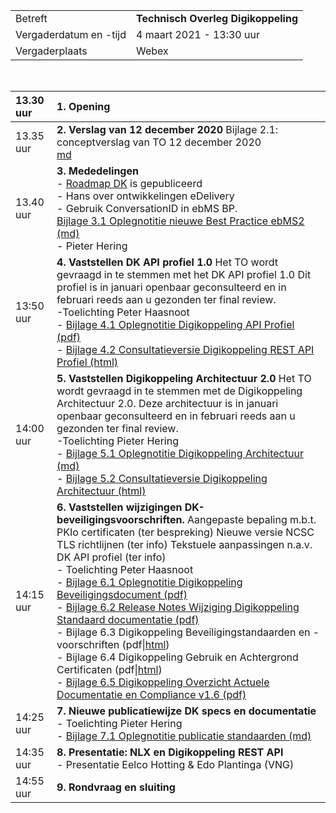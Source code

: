 |  |  |
|------------------------|-------------------------------------|
| Betreft  | **Technisch Overleg Digikoppeling** |
| Vergaderdatum en -tijd | 4 maart 2021 - 13:30 uur  |
| Vergaderplaats  | Webex  |
<br>

| 13.30 uur  | **1. Opening** |
|:-----------|:----------- |
| 13.35 uur  | **2. Verslag van 12 december 2020**  Bijlage 2.1: conceptverslag van TO 12 december 2020<br>[md](https://github.com/Logius-standaarden/Digikoppeling-Technisch-Overleg/blob/main/2021/2021-maart-4/Bijlage_2.1_Concept_verslag_TO_DK_10_december_2020.md) |
| 13.40 uur  | **3. Mededelingen** <br>- [Roadmap DK](https://www.logius.nl/diensten/digikoppeling/documentatie/digikoppeling-roadmap-2020-2021) is gepubliceerd<br>- Hans over ontwikkelingen eDelivery<br>- Gebruik ConversationID in ebMS BP.<br>[Bijlage 3.1 Oplegnotitie nieuwe Best Practice ebMS2 (md)](https://github.com/Logius-standaarden/Digikoppeling-Technisch-Overleg/blob/main/2021/2021-maart-4/oplegnotitie_wijziging_ebmps_best_practices.md)<br>- Pieter Hering|
| 13:50 uur  | **4. Vaststellen DK API profiel 1.0**  Het TO wordt gevraagd in te stemmen met het DK API profiel 1.0   Dit profiel is in januari openbaar geconsulteerd en in februari reeds aan u gezonden ter final review.<br>-Toelichting Peter Haasnoot<br> - [Bijlage 4.1 Oplegnotitie Digikoppeling API Profiel (pdf)](https://github.com/Logius-standaarden/Digikoppeling-Technisch-Overleg/blob/main/2021/2021-maart-4/Bijlage_4_Oplegnotitie_Digikoppeling_Rest_API_Profiel_1.0.pdf)<br> - [Bijlage 4.2 Consultatieversie Digikoppeling REST API Profiel (html)](https://centrumvoorstandaarden.github.io/DigikoppelingRestfulApiProfiel/snapshot.html)|
| 14:00 uur  | **5. Vaststellen Digikoppeling Architectuur 2.0** Het TO wordt gevraagd in te stemmen met de Digikoppeling Architectuur 2.0.   Deze architectuur is in januari openbaar geconsulteerd en in februari reeds aan u gezonden ter final review.<br>-Toelichting Pieter Hering<br> - [Bijlage 5.1 Oplegnotitie Digikoppeling Architectuur (md)](https://github.com/Logius-standaarden/Digikoppeling-Technisch-Overleg/blob/main/2021/2021-maart-4/oplegnotitie_digikoppeling_architectuur.md)<br> - [Bijlage 5.2 Consultatieversie Digikoppeling Architectuur (html)](https://centrumvoorstandaarden.github.io/Architectuur2.0-metRestfulAPI/snapshot.html)|
| 14:15 uur  | **6. Vaststellen wijzigingen DK-beveiligingsvoorschriften.**   Aangepaste bepaling m.b.t. PKIo certificaten (ter bespreking)  Nieuwe versie NCSC TLS richtlijnen (ter info)  Tekstuele aanpassingen n.a.v. DK API profiel (ter info)<br> - Toelichting Peter Haasnoot<br> - [Bijlage 6.1 Oplegnotitie Digikoppeling Beveiligingsdocument (pdf)](https://github.com/Logius-standaarden/Digikoppeling-Technisch-Overleg/blob/main/2021/2021-maart-4/Bijlage_6.1_Oplegnotitie_Digikoppeling_Beveiligingsvoorschriften.pdf)<br> - [Bijlage 6.2 Release Notes Wijziging Digikoppeling Standaard documentatie (pdf)](https://github.com/Logius-standaarden/Digikoppeling-Technisch-Overleg/blob/main/2021/2021-maart-4/Bijlage_6.2_20210301_Release_Notes_Wijziging_Digikoppeling_Standaard_documentatie.pdf)<br> - Bijlage 6.3 Digikoppeling Beveiligingstandaarden en -voorschriften (pdf\|[html](https://logius-standaarden.github.io/Digikoppeling-Beveiligingsstandaarden-en-voorschriften/snapshot.html))<br> - Bijlage 6.4 Digikoppeling Gebruik en Achtergrond Certificaten (pdf\|[html](https://logius-standaarden.github.io/Digikoppeling-Gebruik-en-achtergrond-certificaten/snapshot.html))<br> - [Bijlage 6.5 Digikoppeling Overzicht Actuele Documentatie en Compliance v1.6 (pdf)](https://github.com/Logius-standaarden/Digikoppeling-Technisch-Overleg/blob/main/2021/2021-maart-4/Bijlage_6.5_Digikoppeling_Overzicht_Actuele_Documentatie_en_Compliance_v1.6.pdf)|
| 14:25 uur  | **7. Nieuwe publicatiewijze DK specs en documentatie**<br> - Toelichting Pieter Hering<br> - [Bijlage 7.1 Oplegnotitie publicatie standaarden (md)](https://github.com/Logius-standaarden/Digikoppeling-Technisch-Overleg/blob/main/2021/2021-maart-4/oplegnotitie_publicatie_standaarden.md) |
| 14:35 uur  | **8. Presentatie: NLX** **en Digikoppeling REST API**<br> - Presentatie Eelco Hotting & Edo Plantinga (VNG)  |
| 14:55 uur  | **9. Rondvraag en sluiting**  |
